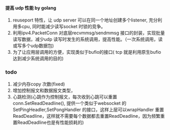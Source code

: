 ####  提高 udp 性能 by golang
1. reuseport 特性，让 udp server 可以在同一个地址创建多个listener, 充分利用多cpu, 同时能减少读写socket 时锁的竞争。
2. 利用ipv4.PacketConn 对底层recvmmsg/sendmmsg 接口的封装，实现批量读写数据，减少udp 读写时发生的系统调用，提高性能。（一次系统调用，读或写多个udp数据包)
3. 为了让应用层调用的方便，实现类似于bufio的接口( tcp 就是利用原生bufio 达到减少系统调用的目的)

### todo
1. 减少内存copy 次数(fixed)
2. 增加控制报文和数据报文类型，
3. 心跳检测(心跳作为控制报文，每次收到心跳可以重置conn.SetReadDeadline(), 提供一个类似于websocket 的SetPingHeadler,SetPongHandler 的接口，这样上层可以wrapHandler 重置ReadDeadline，这样就不需要每个数据都去重置ReadDeadline，因为频繁重置ReadDeadline也是有性能损耗的)